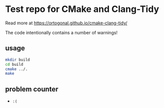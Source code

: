 # Test repo for CMake and Clang-Tidy

Read more at https://ortogonal.github.io/cmake-clang-tidy/

The code intentionally contains a number of warnings!

## usage

```bash
mkdir build 
cd build
cmake ../.
make
```

## problem counter

- `:(`
